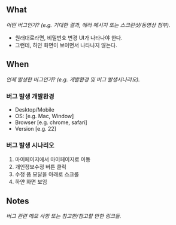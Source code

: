 ## What
_어떤 버그인가? (e.g. 기대한 결과, 에러 메시지 또는 스크린샷/동영상 첨부)._

- 원래대로라면, 비밀번호 변경 UI가 나타나야 한다.
- 그런데, 하얀 화면이 보이면서 나타나지 않는다.

## When
_언제 발생한 버그인가? (e.g. 개발환경 및 버그 발생시나리오)._

### 버그 발생 개발환경
 - Desktop/Mobile
 - OS: [e.g. Mac, Window]
 - Browser [e.g. chrome, safari]
 - Version [e.g. 22]

### 버그 발생 시나리오

1. 마이페이지에서 마이페이지로 이동
2. 개인정보수정 버튼 클릭
3. 수정 폼 모달을 아래로 스크롤
4. 하얀 화면 보임

## Notes
_버그 관련 메모 사항 또는 참고한/참고할 만한 링크들._